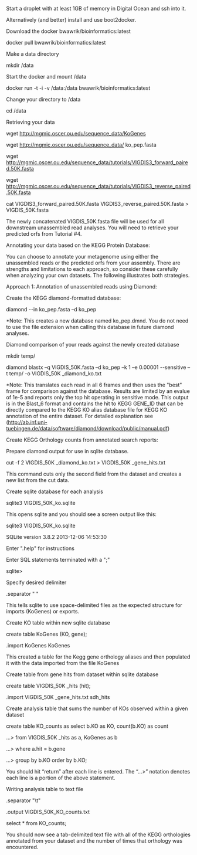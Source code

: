 Start a droplet with at least 1GB of memory in Digital Ocean and ssh into it.

Alternatively (and better) install and use boot2docker.

 

Download the docker bwawrik/bioinformatics:latest

 

docker pull bwawrik/bioinformatics:latest

 

Make a data directory

 

mkdir /data

 

Start the docker and mount /data

 

docker run -t -i -v /data:/data bwawrik/bioinformatics:latest

 

Change your directory to /data

 

cd /data

 

Retrieving your data

 

wget http://mgmic.oscer.ou.edu/sequence_data/KoGenes

 

wget http://mgmic.oscer.ou.edu/sequence_data/ ko_pep.fasta

 

wget http://mgmic.oscer.ou.edu/sequence_data/tutorials/VIGDIS3_forward_paired.50K.fasta

wget http://mgmic.oscer.ou.edu/sequence_data/tutorials/VIGDIS3_reverse_paired.50K.fasta

 

cat VIGDIS3_forward_paired.50K.fasta VIGDIS3_reverse_paired.50K.fasta > VIGDIS_50K.fasta

 

The newly concatenated VIGDIS_50K.fasta file will be used for all downstream unassembled read analyses. You will need to retrieve your predicted orfs from Tutorial #4.

 

Annotating your data based on the KEGG Protein Database:

 

You can choose to annotate your metagenome using either the unassembled reads or the predicted orfs from your assembly. There are strengths and limitations to each approach, so consider these carefully when analyzing your own datasets. The following illustrates both strategies.

 

Approach 1: Annotation of unassembled reads using Diamond:

 

Create the KEGG diamond-formatted database:

 

diamond --in ko_pep.fasta –d ko_pep

 

*Note: This creates a new database named ko_pep.dmnd. You do not need to use the file extension when calling this database in future diamond analyses.

 

Diamond comparison of your reads against the newly created database

 

mkdir temp/

 

diamond blastx –q VIGDIS_50K.fasta –d ko_pep –k 1 –e 0.00001 --sensitive –t temp/ -o VIGDIS_50K _diamond_ko.txt

 

*Note:  This translates each read in all 6 frames and then uses the "best" frame for comparison against the database.  Results are limited by an evalue of 1e-5 and reports only the top hit operating in sensitive mode.  This output is in the Blast_6 format and contains the hit to KEGG GENE_ID that can be directly compared to the KEGG KO alias database file for KEGG KO annotation of the entire dataset. For detailed explanation see (http://ab.inf.uni-tuebingen.de/data/software/diamond/download/public/manual.pdf)

 

Create KEGG Orthology counts from annotated search reports:

Prepare diamond output for use in sqlite database.

 

cut -f 2 VIGDIS_50K _diamond_ko.txt > VIGDIS_50K _gene_hits.txt

 

This command cuts only the second field from the dataset and creates a new list from the cut data.

 

 

Create sqlite database for each analysis

 

sqlite3 VIGDIS_50K_ko.sqlite

 

This opens sqlite and you should see a screen output like this:

 

sqlite3 VIGDIS_50K_ko.sqlite

SQLite version 3.8.2 2013-12-06 14:53:30

Enter ".help" for instructions

Enter SQL statements terminated with a ";"

sqlite>

 

Specify desired delimiter

 

.separator " "

 

This tells sqlite to use space-delimited files as the expected structure for imports (KoGenes) or exports.

Create KO table within new sqlite database

 

create table KoGenes (KO, gene);

.import KoGenes KoGenes

 

This created a table for the Kegg gene orthology aliases and then populated it with the data imported from the file KoGenes

 

Create table from gene hits from dataset within sqlite database

 

create table VIGDIS_50K _hits (hit);

.import VIGDIS_50K _gene_hits.txt sdh_hits

 

Create analysis table that sums the number of KOs observed within a given dataset

 

create table KO_counts as select b.KO as KO, count(b.KO) as count

   ...> from VIGDIS_50K _hits as a, KoGenes as b

   ...> where a.hit = b.gene

   ...> group by b.KO order by b.KO;

 

You should hit “return” after each line is entered. The “…>” notation denotes each line is a portion of the above statement.

 

Writing analysis table to text file

 

.separator "\t"

.output VIGDIS_50K_KO_counts.txt

select * from KO_counts;

 

You should now see a tab-delimited text file with all of the KEGG orthologies annotated from your dataset and the number of times that orthology was encountered. 
